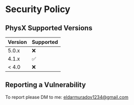 # Security Policy

## PhysX Supported Versions

| Version | Supported          |
| ------- | ------------------ |
| 5.0.x   | :x:                |
| 4.1.x   | :white_check_mark: |
| < 4.0   | :x:                |

## Reporting a Vulnerability

To report please DM to me: eldarmuradov1234@gmail.com
